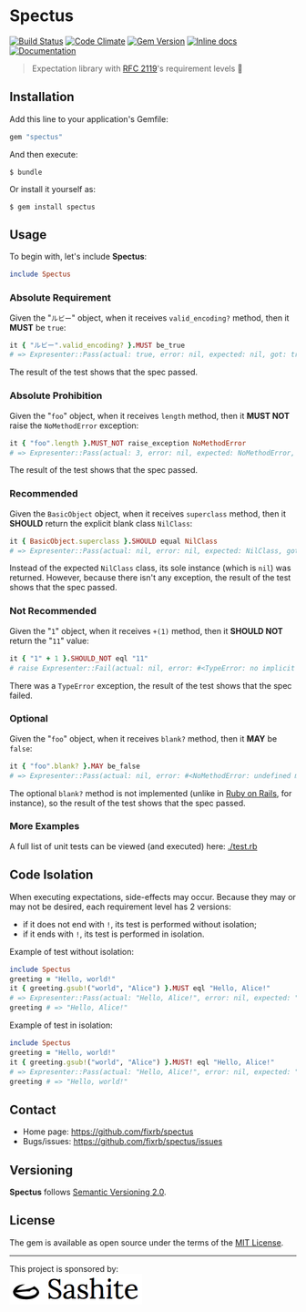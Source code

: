 # Spectus

[![Build Status](https://api.travis-ci.org/fixrb/spectus.svg?branch=main)][travis]
[![Code Climate](https://codeclimate.com/github/fixrb/spectus/badges/gpa.svg)][codeclimate]
[![Gem Version](https://badge.fury.io/rb/spectus.svg)][gem]
[![Inline docs](https://inch-ci.org/github/fixrb/spectus.svg?branch=main)][inchpages]
[![Documentation](https://img.shields.io/:yard-docs-38c800.svg)][rubydoc]

> Expectation library with [RFC 2119](https://www.ietf.org/rfc/rfc2119.txt)'s requirement levels 🚥

## Installation

Add this line to your application's Gemfile:

```ruby
gem "spectus"
```

And then execute:

    $ bundle

Or install it yourself as:

    $ gem install spectus

## Usage

To begin with, let's include __Spectus__:

```ruby
include Spectus
```

### Absolute Requirement

Given the "`ルビー`" object, when it receives `valid_encoding?` method, then it **MUST** be `true`:

```ruby
it { "ルビー".valid_encoding? }.MUST be_true
# => Expresenter::Pass(actual: true, error: nil, expected: nil, got: true, matcher: :be_true, negate: false, level: :MUST, valid: true)
```

The result of the test shows that the spec passed.

### Absolute Prohibition

Given the "`foo`" object, when it receives `length` method, then it **MUST NOT** raise the `NoMethodError` exception:

```ruby
it { "foo".length }.MUST_NOT raise_exception NoMethodError
# => Expresenter::Pass(actual: 3, error: nil, expected: NoMethodError, got: true, matcher: :raise_exception, negate: true, level: :MUST, valid: true)
```

The result of the test shows that the spec passed.

### Recommended

Given the `BasicObject` object, when it receives `superclass` method, then it **SHOULD** return the explicit blank class `NilClass`:

```ruby
it { BasicObject.superclass }.SHOULD equal NilClass
# => Expresenter::Pass(actual: nil, error: nil, expected: NilClass, got: false, matcher: :equal, negate: false, level: :SHOULD, valid: false)
```

Instead of the expected `NilClass` class, its sole instance (which is `nil`) was returned.
However, because there isn't any exception, the result of the test shows that the spec passed.

### Not Recommended

Given the "`1`" object, when it receives `+(1)` method, then it **SHOULD NOT** return the "`11`" value:

```ruby
it { "1" + 1 }.SHOULD_NOT eql "11"
# raise Expresenter::Fail(actual: nil, error: #<TypeError: no implicit conversion of Integer into String>, expected: "11", got: nil, matcher: :eql, negate: true, level: :SHOULD, valid: false)
```

There was a `TypeError` exception, the result of the test shows that the spec failed.

### Optional

Given the "`foo`" object, when it receives `blank?` method, then it **MAY** be `false`:

```ruby
it { "foo".blank? }.MAY be_false
# => Expresenter::Pass(actual: nil, error: #<NoMethodError: undefined method `blank?' for "foo":String>, expected: nil, got: nil, matcher: :be_false, negate: false, level: :MAY, valid: false)
```

The optional `blank?` method is not implemented (unlike in [Ruby on Rails](https://api.rubyonrails.org/classes/Object.html#method-i-blank-3F), for instance), so the result of the test shows that the spec passed.

### More Examples

A full list of unit tests can be viewed (and executed) here:
[./test.rb](https://github.com/fixrb/spectus/blob/main/test.rb)

## Code Isolation

When executing expectations, side-effects may occur.
Because they may or may not be desired, each requirement level has 2 versions:

* if it does not end with `!`, its test is performed without isolation;
* if it ends with `!`, its test is performed in isolation.

Example of test without isolation:

```ruby
include Spectus
greeting = "Hello, world!"
it { greeting.gsub!("world", "Alice") }.MUST eql "Hello, Alice!"
# => Expresenter::Pass(actual: "Hello, Alice!", error: nil, expected: "Hello, Alice!", got: true, matcher: :eql, negate: false, level: :MUST, valid: true)
greeting # => "Hello, Alice!"
```

Example of test in isolation:

```ruby
include Spectus
greeting = "Hello, world!"
it { greeting.gsub!("world", "Alice") }.MUST! eql "Hello, Alice!"
# => Expresenter::Pass(actual: "Hello, Alice!", error: nil, expected: "Hello, Alice!", got: true, matcher: :eql, negate: false, level: :MUST, valid: true)
greeting # => "Hello, world!"
```

## Contact

* Home page: https://github.com/fixrb/spectus
* Bugs/issues: https://github.com/fixrb/spectus/issues

## Versioning

__Spectus__ follows [Semantic Versioning 2.0](https://semver.org/).

## License

The gem is available as open source under the terms of the [MIT License](https://opensource.org/licenses/MIT).

***

<p>
  This project is sponsored by:<br />
  <a href="https://sashite.com/"><img
    src="https://github.com/fixrb/spectus/raw/main/img/sashite.png"
    alt="Sashite" /></a>
</p>

[gem]: https://rubygems.org/gems/spectus
[travis]: https://travis-ci.org/fixrb/spectus
[codeclimate]: https://codeclimate.com/github/fixrb/spectus
[inchpages]: https://inch-ci.org/github/fixrb/spectus
[rubydoc]: https://rubydoc.info/gems/spectus/frames

